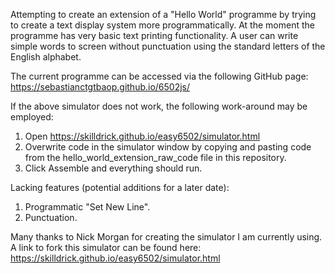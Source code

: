 Attempting to create an extension of a "Hello World" programme by trying to create a text display system more programmatically.
At the moment the programme has very basic text printing functionality. A user can write simple words to screen without punctuation
using the standard letters of the English alphabet.

The current programme can be accessed via the following GitHub page: https://sebastianctgtbaop.github.io/6502js/

If the above simulator does not work, the following work-around may be employed:
1. Open https://skilldrick.github.io/easy6502/simulator.html
2. Overwrite code in the simulator window by copying and pasting code from the hello_world_extension_raw_code file in this repository.
3. Click Assemble and everything should run.

Lacking features (potential additions for a later date):
1. Programmatic "Set New Line".
2. Punctuation.

Many thanks to Nick Morgan for creating the simulator I am currently using. A link to fork this simulator can be found here:
https://skilldrick.github.io/easy6502/simulator.html
